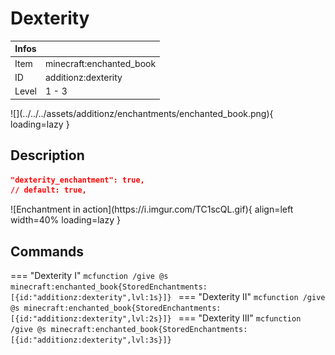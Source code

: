 # Dexterity
<div class="combi" markdown>
<div class="divthing">
<table class="tablething">
    <thead>
        <tr>
            <th class="first-column">Infos</th>
            <th></th>
        </tr>
    </thead>
    <tbody>
        <tr>
            <td class="first-column">Item</td>
            <td class="second-column">minecraft:enchanted_book</td>
        </tr>
        <tr>
            <td class="first-column">ID</td>
            <td class="second-column">additionz:dexterity</td>
        </tr>
        <tr>
            <td class="first-column">Level</td>
            <td class="second-column">1 - 3</td>
        </tr>
    </tbody>
</table>
</div>
<div markdown>
![](../../../assets/additionz/enchantments/enchanted_book.png){ loading=lazy }
</div>
</div>

## Description

```json
"dexterity_enchantment": true,
// default: true,
```
<div class="result" markdown>
![Enchantment in action](https://i.imgur.com/TC1scQL.gif){ align=left width=40% loading=lazy }
</div>

## Commands
=== "Dexterity I"
    ```mcfunction
    /give @s minecraft:enchanted_book{StoredEnchantments:[{id:"additionz:dexterity",lvl:1s}]}
    ```
=== "Dexterity II"
    ```mcfunction
    /give @s minecraft:enchanted_book{StoredEnchantments:[{id:"additionz:dexterity",lvl:2s}]}
    ```
=== "Dexterity III"
    ```mcfunction
    /give @s minecraft:enchanted_book{StoredEnchantments:[{id:"additionz:dexterity",lvl:3s}]}
    ```